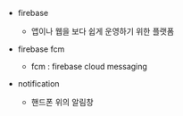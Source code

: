  - firebase
    - 앱이나 웹을 보다 쉽게 운영하기 위한 플랫폼
    
 - firebase fcm
   - fcm : firebase cloud messaging
 
 - notification
   - 핸드폰 위의 알림창    
